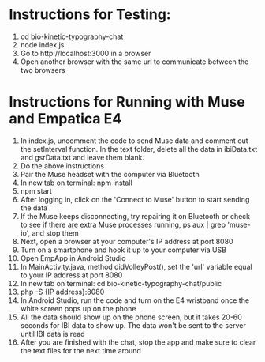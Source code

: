 # Instructions for Testing:

1. cd bio-kinetic-typography-chat
2. node index.js
3. Go to http://localhost:3000 in a browser
4. Open another browser with the same url to communicate between the two browsers

# Instructions for Running with Muse and Empatica E4

1. In index.js, uncomment the code to send Muse data and comment out the setInterval function. In the text folder, delete all the data in ibiData.txt and gsrData.txt and leave them blank.
2. Do the above instructions 
3. Pair the Muse headset with the computer via Bluetooth
4. In new tab on terminal: npm install
5. npm start
6. After logging in, click on the 'Connect to Muse' button to start sending the data
7. If the Muse keeps disconnecting, try repairing it on Bluetooth or check to see if there are extra Muse processes running, ps aux | grep 'muse-io', and stop them
8. Next, open a browser at your computer's IP address at port 8080
9. Turn on a smartphone and hook it up to your computer via USB
10. Open EmpApp in Android Studio
11. In MainActivity.java, method didVolleyPost(), set the 'url' variable equal to your IP address at port 8080
12. In new tab on terminal: cd bio-kinetic-typography-chat/public
13. php -S {IP address}:8080
14. In Android Studio, run the code and turn on the E4 wristband once the white screen pops up on the phone
15. All the data should show up on the phone screen, but it takes 20-60 seconds for IBI data to show up. The data won't be sent to the server until IBI data is read
16. After you are finished with the chat, stop the app and make sure to clear the text files for the next time around
